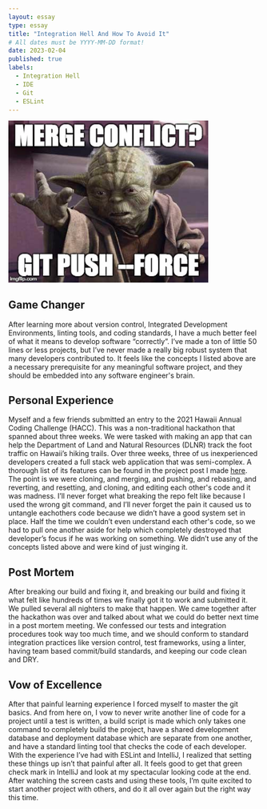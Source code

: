 ```yaml
---
layout: essay
type: essay
title: "Integration Hell And How To Avoid It"
# All dates must be YYYY-MM-DD format!
date: 2023-02-04
published: true
labels:
  - Integration Hell
  - IDE
  - Git
  - ESLint
---
```


<img width="400px" class="rounded float-start pe-4" src="../img/mergeMeme.jpg">

## Game Changer

After learning more about version control, Integrated Development Environments, linting tools, and coding standards, I have a much better feel of what it means to develop software “correctly”. I’ve made a ton of little 50 lines or less projects, but I’ve never made a really big robust system that many developers contributed to. It feels like the concepts I listed above are a necessary prerequisite for any meaningful software project, and they should be embedded into any software engineer's brain.

## Personal Experience

Myself and a few friends submitted an entry to the 2021 Hawaii Annual Coding Challenge (HACC). This was a non-traditional hackathon that spanned about three weeks. We were tasked with making an app that can help the Department of Land and Natural Resources (DLNR) track the foot traffic on Hawaii’s hiking trails. Over three weeks, three of us inexperienced developers created a full stack web application that was semi-complex. A thorough list of its features can be found in the project post I made [here](https://mgpauly1458.github.io/projects/hawaii-annual-coding-challenge.html). The point is we were cloning, and merging, and pushing, and rebasing, and reverting, and resetting, and cloning, and editing each other's code and it was madness. I’ll never forget what breaking the repo felt like because I used the wrong git command, and I’ll never forget the pain it caused us to untangle eachothers code because we didn’t have a good system set in place. Half the time we couldn’t even understand each other's code, so we had to pull one another aside for help which completely destroyed that developer’s focus if he was working on something. We didn’t use any of the concepts listed above and were kind of just winging it.

## Post Mortem

After breaking our build and fixing it, and breaking our build and fixing it what felt like hundreds of times we finally got it to work and submitted it. We pulled several all nighters to make that happen. We came together after the hackathon was over and talked about what we could do better next time in a post mortem meeting. We confessed our tests and integration procedures took way too much time, and we should conform to standard integration practices like version control, test frameworks, using a linter, having team based commit/build standards, and keeping our code clean and DRY.

## Vow of Excellence

After that painful learning experience I forced myself to master the git basics. And from here on, I vow to never write another line of code for a project until a test is written, a build script is made which only takes one command to completely build the project, have a shared development database and deployment database which are separate from one another, and have a standard linting tool that checks the code of each developer. With the experience I’ve had with ESLint and IntelliJ, I realized that setting these things up isn’t that painful after all. It feels good to get that green check mark in IntelliJ and look at my spectacular looking code at the end. After watching the screen casts and using these tools, I’m quite excited to start another project with others, and do it all over again but the right way this time.

